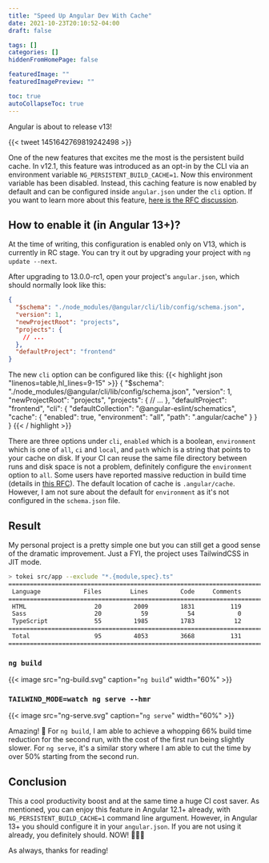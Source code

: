 ```yaml
---
title: "Speed Up Angular Dev With Cache"
date: 2021-10-23T20:10:52-04:00
draft: false

tags: []
categories: []
hiddenFromHomePage: false

featuredImage: ""
featuredImagePreview: ""

toc: true
autoCollapseToc: true
---
```


Angular is about to release v13!

{{< tweet 1451642769819242498 >}}

One of the new features that excites me the most is the persistent build cache. In v12.1, this feature was introduced as an opt-in by the CLI via an environment variable `NG_PERSISTENT_BUILD_CACHE=1`. Now this environment variable has been disabled. Instead, this caching feature is now enabled by default and can be configured inside `angular.json` under the `cli` option. If you want to learn more about this feature, [here is the RFC discussion](https://github.com/angular/angular-cli/issues/21545).

## How to enable it (in Angular 13+)?

At the time of writing, this configuration is enabled only on V13, which is currently in RC stage. You can try it out by upgrading your project with `ng update --next`. 

After upgrading to 13.0.0-rc1, open your project's `angular.json`, which should normally look like this:

```json
{
  "$schema": "./node_modules/@angular/cli/lib/config/schema.json",
  "version": 1,
  "newProjectRoot": "projects",
  "projects": {
    // ...
  },
  "defaultProject": "frontend"
}
```

The new `cli` option can be configured like this:
{{< highlight json "linenos=table,hl_lines=9-15" >}}
{
  "$schema": "./node_modules/@angular/cli/lib/config/schema.json",
  "version": 1,
  "newProjectRoot": "projects",
  "projects": {
    // ...
  },
  "defaultProject": "frontend",
  "cli": {
    "defaultCollection": "@angular-eslint/schematics",
    "cache": {
      "enabled": true,
      "environment": "all",
      "path": ".angular/cache"
    }
  }
}
{{< / highlight >}}

There are three options under `cli`, `enabled` which is a boolean, `environment` which is one of `all`, `ci` and `local`, and `path` which is a string that points to your cache on disk. If your
CI can reuse the same file directory between runs and disk space is not a problem, definitely configure the `environment` option to `all`. Some users have reported massive reduction in build time (details in [this RFC](https://github.com/angular/angular-cli/issues/21545)). The default location of cache is `.angular/cache`. However, I am not sure about the default for `environment` as it's not configured in the `schema.json` file.


## Result

My personal project is a pretty simple one but you can still get a good sense of the dramatic improvement. Just a FYI, the project uses TailwindCSS in JIT mode.

```sh
> tokei src/app --exclude "*.{module,spec}.ts"
===============================================================================
 Language            Files        Lines         Code     Comments       Blanks
===============================================================================
 HTML                   20         2009         1831          119           59
 Sass                   20           59           54            0            5
 TypeScript             55         1985         1783           12          190
===============================================================================
 Total                  95         4053         3668          131          254
===============================================================================
```

### `ng build`

{{< image src="ng-build.svg" caption="`ng build`" width="60%" >}}


### `TAILWIND_MODE=watch ng serve --hmr`

{{< image src="ng-serve.svg" caption="`ng serve`" width="60%" >}}

Amazing! :tada: For `ng build`, I am able to achieve a whopping 66% build time reduction for the second run, with the cost of the first run being slightly slower. For `ng serve`, it's a similar story where I am able to cut the time by over 50% starting from the second run.


## Conclusion

This a cool productivity boost and at the same time a huge CI cost saver. As mentioned, you can enjoy this feature in Angular 12.1+ already, with `NG_PERSISTENT_BUILD_CACHE=1` command line argument. However, in Angular 13+ you should configure it in your `angular.json`. If you are not using it already, you definitely should. NOW! :bicyclist::sweat_drops::sweat_drops:

As always, thanks for reading!